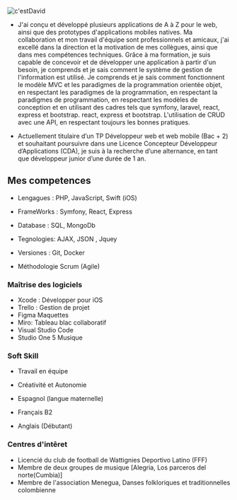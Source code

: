 
![c'estDavid](https://user-images.githubusercontent.com/94442434/191039830-b1456244-6681-4096-81d6-e781172f3c47.svg)

* J'ai conçu et développé plusieurs applications de A à Z pour le web, ainsi que des prototypes d'applications mobiles natives. Ma collaboration et mon travail d'équipe sont professionnels et amicaux, j'ai excellé dans la direction et la motivation de mes collègues, ainsi que dans mes compétences techniques. 
Grâce à ma formation, je suis capable de concevoir et de développer une application à partir d'un besoin, je comprends et je sais comment le système de gestion de l'information est utilisé.
Je comprends et je sais comment fonctionnent le modèle MVC et les paradigmes de la programmation orientée objet, en respectant les paradigmes de la programmation, en respectant la
paradigmes de programmation, en respectant les modèles de conception et en utilisant des cadres tels que symfony, laravel, react, express et bootstrap.
react, express et bootstrap. L'utilisation de CRUD avec une API, en respectant toujours les bonnes pratiques. 

* Actuellement titulaire d’un TP Développeur web et web mobile (Bac + 2) et souhaitant poursuivre dans une
Licence Concepteur Développeur d’Applications (CDA), je suis à la recherche d’une alternance, en tant que
développeur junior d’une durée de 1 an.

## Mes competences 
* Lengagues : PHP,      JavaScript,     Swift (iOS)
* FrameWorks :         Symfony,       React,      Express 
* Database :   SQL,    MongoDb
* Tegnologies:        AJAX,      JSON ,   Jquey      
* Versiones :   Git,    Docker     
                                                                                                               

* Méthodologie Scrum (Agile)       

### Maîtrise des logiciels
* Xcode :  Développer pour iOS
* Trello : Gestion de projet
* Figma Maquettes 
* Miro: Tableau blac collaboratif
* Visual Studio Code
* Studio One 5 Musique

### Soft Skill
* Travail en équipe
* Créativité et Autonomie

* Espagnol (langue maternelle) 
* Français B2
* Anglais (Débutant)


### Centres d'intêret 
* Licencié du club de football de Wattignies Deportivo Latino (FFF)
* Membre de deux groupes de musique [Alegria, Los parceros del norte(Cumbia)]
* Membre de l'association Menegua, Danses folkloriques et traditionnelles colombienne 







